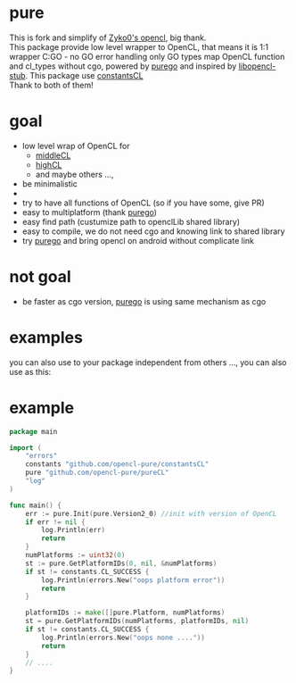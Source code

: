 # pure
This is fork and simplify of [Zyko0's opencl](https://github.com/Zyko0/go-opencl), big thank. <br> 
This package provide low level wrapper to OpenCL,
that means it is 1:1 wrapper C:GO - no GO error handling
only GO types map OpenCL function and cl_types without cgo, powered by
[purego](https://github.com/ebitengine/purego) and inspired by [libopencl-stub](https://github.com/krrishnarraj/libopencl-stub). 
This package use [constantsCL](github.com/opencl-pure/constantsCL) <br>
Thank to both of them!
# goal
- low level wrap of OpenCL for
   - [middleCL](https://github.com/opencl-pure/middleCL)
   - [highCL](https://github.com/opencl-pure/highCL)
   - and maybe others ...,
-  be minimalistic
-  
-  try to have all functions of OpenCL (so if you have some, give PR)
-  easy to multiplatform (thank [purego](https://github.com/ebitengine/purego))
-  easy find path (custumize path to openclLib shared library)
-  easy to compile, we do not need cgo and knowing link to shared library
-  try [purego](https://github.com/ebitengine/purego) and bring opencl on android without complicate link
# not goal
- be faster as cgo version, [purego](https://github.com/ebitengine/purego) is using same mechanism as cgo 
# examples
you can also use to your package independent from others ..., you can also use as this:
# example
```go
package main

import (
	"errors"
	constants "github.com/opencl-pure/constantsCL"
	pure "github.com/opencl-pure/pureCL"
	"log"
)

func main() {
	err := pure.Init(pure.Version2_0) //init with version of OpenCL
	if err != nil {
		log.Println(err)
		return
	}
	numPlatforms := uint32(0)
	st := pure.GetPlatformIDs(0, nil, &numPlatforms)
	if st != constants.CL_SUCCESS {
		log.Println(errors.New("oops platform error"))
		return
	}

	platformIDs := make([]pure.Platform, numPlatforms)
	st = pure.GetPlatformIDs(numPlatforms, platformIDs, nil)
	if st != constants.CL_SUCCESS {
		log.Println(errors.New("oops none ...."))
		return
	}
	// ....
}    
```
